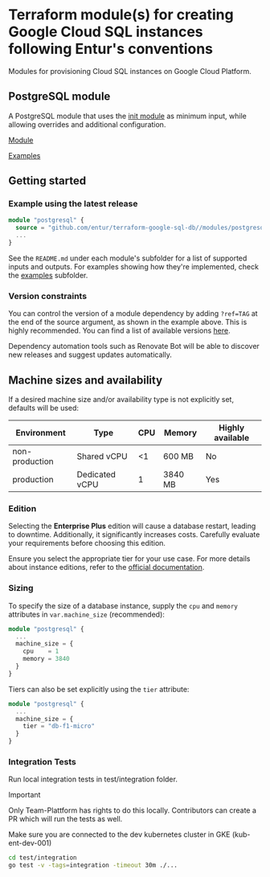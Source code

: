 # Terraform module(s) for creating Google Cloud SQL instances following Entur's conventions

Modules for provisioning Cloud SQL instances on Google Cloud Platform.

## PostgreSQL module

A PostgreSQL module that uses the [init module](https://github.com/entur/terraform-google-init) as minimum input, while allowing overrides and additional configuration.

[Module](modules/postgresql)

[Examples](examples)

## Getting started

<!-- ci: x-release-please-start-version -->

### Example using the latest release

```terraform
module "postgresql" {
  source = "github.com/entur/terraform-google-sql-db//modules/postgresql?ref=v1.7.4"
  ...
}
```

<!-- ci: x-release-please-end -->

See the `README.md` under each module's subfolder for a list of supported inputs and outputs. For examples showing how they're implemented, check the [examples](examples) subfolder.

### Version constraints

You can control the version of a module dependency by adding `?ref=TAG` at the end of the source argument, as shown in the example above. This is highly recommended. You can find a list of available versions [here](https://github.com/entur/terraform-google-sql-db/releases).

Dependency automation tools such as Renovate Bot will be able to discover new releases and suggest updates automatically.

## Machine sizes and availability

If a desired machine size and/or availability type is not explicitly set, defaults will be used:

| Environment    | Type           | CPU | Memory  | Highly available |
| -------------- | -------------- | --- | ------- | ---------------- |
| non-production | Shared vCPU    | <1  | 600 MB  | No               |
| production     | Dedicated vCPU | 1   | 3840 MB | Yes              |


### Edition
Selecting the **Enterprise Plus** edition will cause a database restart, leading to downtime. Additionally, it significantly increases costs. Carefully evaluate your requirements before choosing this edition.

Ensure you select the appropriate tier for your use case. For more details about instance editions, refer to the [official documentation](https://cloud.google.com/sql/docs/postgres/instance-settings).


### Sizing

To specify the size of a database instance, supply the `cpu` and `memory` attributes in `var.machine_size` (recommended):

```terraform
module "postgresql" {
  ...
  machine_size = {
    cpu    = 1
    memory = 3840
  }
}
```

Tiers can also be set explicitly using the `tier` attribute:

```terraform
module "postgresql" {
  ...
  machine_size = {
    tier = "db-f1-micro"
  }
}
```

### Integration Tests

Run local integration tests in test/integration folder.

> [!IMPORTANT]  
> Only Team-Plattform has rights to do this locally.
> Contributors can create a PR which will run the tests as well.

Make sure you are connected to the dev kubernetes cluster in GKE (kub-ent-dev-001)

```bash
cd test/integration
go test -v -tags=integration -timeout 30m ./...
```
